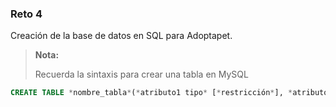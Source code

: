 ### Reto 4

Creación de la base de datos en SQL para Adoptapet.

>**Nota:**
>
>Recuerda la sintaxis para crear una tabla en MySQL

```sql
CREATE TABLE *nombre_tabla*(*atributo1 tipo* [*restricción*], *atributo2...);*
```